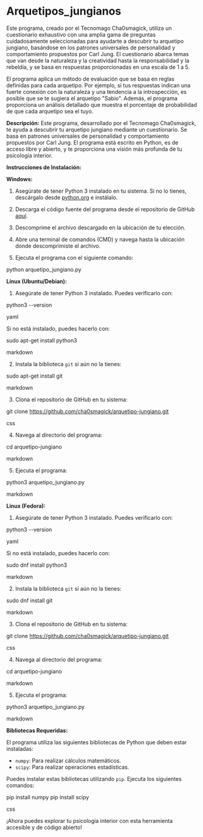 # Arquetipos_jungianos
Este programa, creado por el Tecnomago Cha0smagick, utiliza un cuestionario exhaustivo con una amplia gama de preguntas cuidadosamente seleccionadas para ayudarte a descubrir tu arquetipo jungiano, basándose en los patrones universales de personalidad y comportamiento propuestos por Carl Jung. El cuestionario abarca temas que van desde la naturaleza y la creatividad hasta la responsabilidad y la rebeldía, y se basa en respuestas proporcionadas en una escala de 1 a 5.

El programa aplica un método de evaluación que se basa en reglas definidas para cada arquetipo. Por ejemplo, si tus respuestas indican una fuerte conexión con la naturaleza y una tendencia a la introspección, es posible que se te sugiera el arquetipo "Sabio". Además, el programa proporciona un análisis detallado que muestra el porcentaje de probabilidad de que cada arquetipo sea el tuyo.

**Descripción:**
Este programa, desarrollado por el Tecnomago Cha0smagick, te ayuda a descubrir tu arquetipo jungiano mediante un cuestionario. Se basa en patrones universales de personalidad y comportamiento propuestos por Carl Jung. El programa está escrito en Python, es de acceso libre y abierto, y te proporciona una visión más profunda de tu psicología interior.

**Instrucciones de Instalación:**

**Windows:**

1. Asegúrate de tener Python 3 instalado en tu sistema. Si no lo tienes, descárgalo desde [python.org](https://www.python.org/downloads/) e instálalo.

2. Descarga el código fuente del programa desde el repositorio de GitHub [aquí](https://github.com/cha0smagick/arquetipo-jungiano).

3. Descomprime el archivo descargado en la ubicación de tu elección.

4. Abre una terminal de comandos (CMD) y navega hasta la ubicación donde descomprimiste el archivo.

5. Ejecuta el programa con el siguiente comando:

python arquetipo_jungiano.py


**Linux (Ubuntu/Debian):**

1. Asegúrate de tener Python 3 instalado. Puedes verificarlo con:

python3 --version

yaml


Si no está instalado, puedes hacerlo con:

sudo apt-get install python3

markdown


2. Instala la biblioteca `git` si aún no la tienes:

sudo apt-get install git

markdown


3. Clona el repositorio de GitHub en tu sistema:

git clone https://github.com/cha0smagick/arquetipo-jungiano.git

css


4. Navega al directorio del programa:

cd arquetipo-jungiano

markdown


5. Ejecuta el programa:

python3 arquetipo_jungiano.py

markdown


**Linux (Fedora):**

1. Asegúrate de tener Python 3 instalado. Puedes verificarlo con:

python3 --version

yaml


Si no está instalado, puedes hacerlo con:

sudo dnf install python3

markdown


2. Instala la biblioteca `git` si aún no la tienes:

sudo dnf install git

markdown


3. Clona el repositorio de GitHub en tu sistema:

git clone https://github.com/cha0smagick/arquetipo-jungiano.git

css


4. Navega al directorio del programa:

cd arquetipo-jungiano

markdown


5. Ejecuta el programa:

python3 arquetipo_jungiano.py

markdown


**Bibliotecas Requeridas:**

El programa utiliza las siguientes bibliotecas de Python que deben estar instaladas:

- `numpy`: Para realizar cálculos matemáticos.
- `scipy`: Para realizar operaciones estadísticas.

Puedes instalar estas bibliotecas utilizando `pip`. Ejecuta los siguientes comandos:

pip install numpy
pip install scipy

css


¡Ahora puedes explorar tu psicología interior con esta herramienta accesible y de código abierto!
